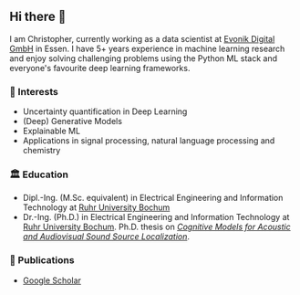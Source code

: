 ## Hi there :partying_face:

I am Christopher, currently working as a data scientist at [Evonik Digital GmbH](https://digital.evonik.com/) in Essen. I have 5+ years experience in machine learning research and enjoy solving challenging problems using the Python ML stack and everyone's favourite deep learning frameworks.

### :microscope: Interests

* Uncertainty quantification in Deep Learning
* (Deep) Generative Models
* Explainable ML
* Applications in signal processing, natural language processing and chemistry

### :classical_building: Education

* Dipl.-Ing. (M.Sc. equivalent) in Electrical Engineering and Information Technology at [Ruhr University Bochum](https://etit.ruhr-uni-bochum.de/)
* Dr.-Ing. (Ph.D.) in Electrical Engineering and Information Technology at [Ruhr University Bochum](https://etit.ruhr-uni-bochum.de/). Ph.D. thesis on [*Cognitive Models for Acoustic and Audiovisual Sound Source Localization*](https://hss-opus.ub.ruhr-uni-bochum.de/opus4/frontdoor/index/index/year/2020/docId/6987).

### 📓 Publications

* [Google Scholar](https://scholar.google.de/citations?user=_4-LU5UAAAAJ&hl=de)

